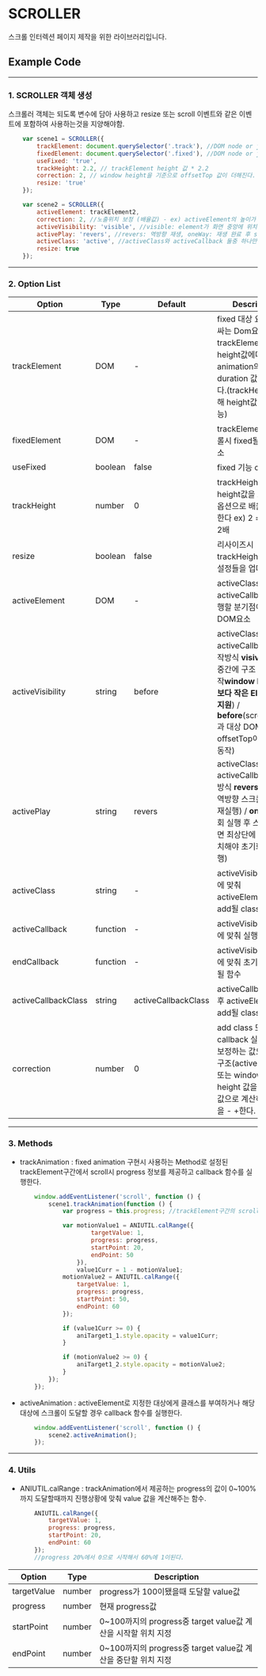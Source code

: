 # SCROLLER
스크롤 인터렉션 페이지 제작을 위한 라이브러리입니다.


## Example Code
---
### 1. SCROLLER 객체 생성
스크롤러 객체는 되도록 변수에 담아 사용하고 resize 또는 scroll 이벤트와 같은 이벤트에 포함하여 사용하는것을 지양해야함.
``` javascript
    var scene1 = SCROLLER({
		trackElement: document.querySelector('.track'), //DOM node or jQuery object
		fixedElement: document.querySelector('.fixed'), //DOM node or jQuery object
		useFixed: 'true',
		trackHeight: 2.2, // trackElement height 값 * 2.2
		correction: 2, // window height을 기준으로 offsetTop 값이 더해진다.
		resize: 'true'
	});

	var scene2 = SCROLLER({
		activeElement: trackElement2,
		correction: 2, //노출위치 보정 (배율값) - ex) activeElement의 높이가 400이라면 offsetTop의 값이 400이 더해진다.
		activeVisibility: 'visible', //visible: element가 화면 중앙에 위치할 경우 노출, before: window scroll bottom이 element의 offset top과 맞닿을경우 노출
		activePlay: 'revers', //revers: 역방향 재생, oneWay: 재생 완료 후 scrollTop이 0이될 경우 인터랙션 초기화
		activeClass: 'active', //activeClass와 activeCallback 둘중 하나만 사용 가능
		resize: true
	});
```
---
### 2. Option List
|Option|Type|Default|Description|
|------|---|---|-----|
|trackElement|DOM|-|fixed 대상 요소를 감싸는 Dom요소로 trackElement의 height값에따라 animation의 duration 값이 달라진다.(trackHeight을 통해 height값 조절 가능)|
|fixedElement|DOM|-|trackElement 내 스크롤시 fixed될 DOM요소|
|useFixed|boolean|false|fixed 기능 on/off|
|trackHeight|number|0|trackHeight의 height값을 보정하는 옵션으로 배율로 입력한다 ex) 2 = 높이값의 2배|
|resize|boolean|false|리사이즈시 trackHeight 등 관련 설정들을 업데이트한다|
|activeElement|DOM|-|activeClass 또는 activeCallback을 실행할 분기점이되는 DOM요소|
|activeVisibility|string|before|activeClass 및 activeCallback의 동작방식 **visivle**(화면 중간에 구조 위치시 동작**window height값보다 작은 Element만 지원**) / **before**(scrollBottom과 대상 DOM의 offsetTop이 맞닿으면 동작)|
|activePlay|string|revers|activeClass / activeCallback 실행방식 **revers**(순방향/역방향 스크롤시 모두 재실행) / **oneWay**(1회 실행 후 스크롤이 화면 최상단에 다시 원위치해야 초기화 및 재실행)|
|activeClass|string|-|activeVisibility 타입에 맞춰 activeElement에 add될 class|
|activeCallback|function|-|activeVisibility 타입에 맞춰 실행될 함수|
|endCallback|function|-|activeVisibility 타입에 맞춰 초기화시 실행될 함수|
|activeCallbackClass|string|activeCallbackClass|activeCallback 실행 후 activeElement에 add될 class|
|correction|number|0|add class 또는 callback 실행 시점을 보정하는 값으로 대상 구조(activeElement 또는 window)의 height 값을 전달받은 값으로 계산하여 off값을 - +한다.|
---
### 3. Methods
- trackAnimation : fixed animation 구현시 사용하는 Method로 설정된 trackElement구간에서 scroll시 progress 정보를 제공하고 callback 함수를 실행한다.
	``` javascript
		window.addEventListener('scroll', function () {
			scene1.trackAnimation(function () {
				var progress = this.progress; //trackElement구간의 scroll 진행상황 0 ~ 100까지의 value제공

				var motionValue1 = ANIUTIL.calRange({
						targetValue: 1,
						progress: progress,
						startPoint: 20,
						endPoint: 50
					}),
					value1Curr = 1 - motionValue1;
				motionValue2 = ANIUTIL.calRange({
					targetValue: 1,
					progress: progress,
					startPoint: 50,
					endPoint: 60
				});

				if (value1Curr >= 0) {
					aniTarget1_1.style.opacity = value1Curr;
				}

				if (motionValue2 >= 0) {
					aniTarget1_2.style.opacity = motionValue2;
				}
			});
		});
	```
- activeAnimation : activeElement로 지정한 대상에게 클래스를 부여하거나 해당 대상에 스크롤이 도달할 경우 callback 함수를 실행한다.
	``` javascript
		window.addEventListener('scroll', function () {
			scene2.activeAnimation();
		});
	```
---
### 4. Utils
- ANIUTIL.calRange : trackAnimation에서 제공하는 progress의 값이 0~100%까지 도달할때까지 진행상황에 맞춰 value 값을 계산해주는 함수.
	``` javascript
		ANIUTIL.calRange({
			targetValue: 1,
			progress: progress,
			startPoint: 20,
			endPoint: 60
		});
		//progress 20%에서 0으로 시작해서 60%에 1이된다.
	```
|Option|Type|Description|
|------|---|-----|
|targetValue|number|progress가 100이됐을때 도달할 value값|
|progress|number|현재 progress값|
|startPoint|number|0~100까지의 progress중 target value값 계산을 시작할 위치 지정|
|endPoint|number|0~100까지의 progress중 target value값 계산을 중단할 위치 지정|